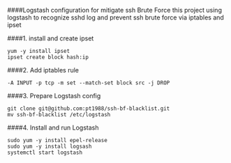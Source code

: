 ####Logstash configuration for mitigate ssh Brute Force 
this project using logstash to recognize sshd log and prevent ssh brute force via iptables and ipset 

####1. install and create ipset
```
yum -y install ipset
ipset create block hash:ip
```

####2. Add iptables rule

```
-A INPUT -p tcp -m set --match-set block src -j DROP
```

####3. Prepare Logstash config 
```
git clone git@github.com:pt1988/ssh-bf-blacklist.git
mv ssh-bf-blacklist /etc/logstash 
```
####4. Install and run Logstash
```
sudo yum -y install epel-release
sudo yum -y install logsash
systemctl start logstash
```

